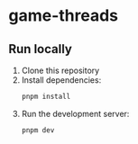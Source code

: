 # game-threads

## Run locally
 
 1. Clone this repository
 2. Install dependencies:
    ```sh
    pnpm install
    ```
 3. Run the development server:
    ```sh
    pnpm dev
    ```